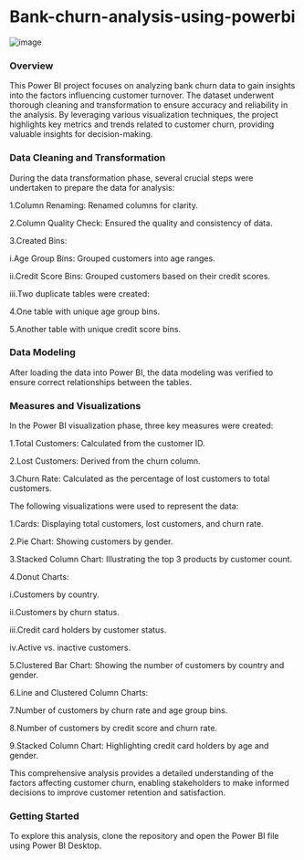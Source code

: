 # Bank-churn-analysis-using-powerbi

![image](https://github.com/sai-annadi/Bank-churn-analysis-using-powerbi/assets/111168434/c95590fa-1c60-4574-8857-0b39879990d5)


### Overview
This Power BI project focuses on analyzing bank churn data to gain insights into the factors influencing customer turnover. The dataset underwent thorough cleaning and transformation to ensure accuracy and reliability in the analysis. By leveraging various visualization techniques, the project highlights key metrics and trends related to customer churn, providing valuable insights for decision-making.

### Data Cleaning and Transformation

During the data transformation phase, several crucial steps were undertaken to prepare the data for analysis:

1.Column Renaming: Renamed columns for clarity.

2.Column Quality Check: Ensured the quality and consistency of data.

3.Created Bins:

  i.Age Group Bins: Grouped customers into age ranges.

  ii.Credit Score Bins: Grouped customers based on their credit scores.

  iii.Two duplicate tables were created:

4.One table with unique age group bins.

5.Another table with unique credit score bins.

### Data Modeling

After loading the data into Power BI, the data modeling was verified to ensure correct relationships between the tables.

### Measures and Visualizations

In the Power BI visualization phase, three key measures were created:

1.Total Customers: Calculated from the customer ID.

2.Lost Customers: Derived from the churn column.

3.Churn Rate: Calculated as the percentage of lost customers to total customers.

The following visualizations were used to represent the data:

1.Cards: Displaying total customers, lost customers, and churn rate.

2.Pie Chart: Showing customers by gender.

3.Stacked Column Chart: Illustrating the top 3 products by customer count.

4.Donut Charts:
  
  i.Customers by country.

  ii.Customers by churn status.

  iii.Credit card holders by customer status.
  
  iv.Active vs. inactive customers.

5.Clustered Bar Chart: Showing the number of customers by country and gender.

6.Line and Clustered Column Charts:

7.Number of customers by churn rate and age group bins.

8.Number of customers by credit score and churn rate.

9.Stacked Column Chart: Highlighting credit card holders by age and gender.

This comprehensive analysis provides a detailed understanding of the factors affecting customer churn, enabling stakeholders to make informed decisions to improve customer retention and satisfaction.

### Getting Started
To explore this analysis, clone the repository and open the Power BI file using Power BI Desktop.


